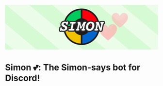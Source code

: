 
![Simon header](Artwork/simon-header.jpg "Simon header")
# Simon 💕: The Simon-says bot for Discord!
